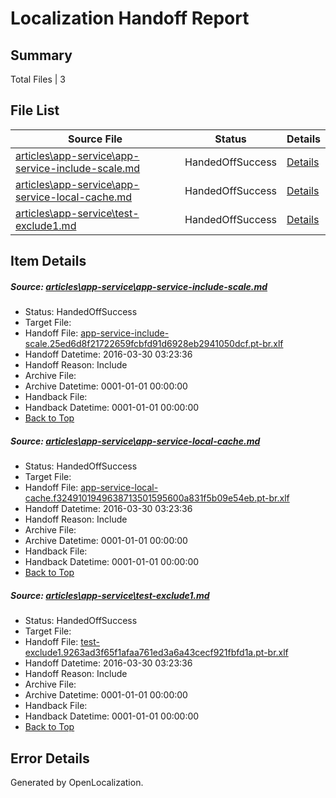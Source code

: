 # <a name='report-top'></a> Localization Handoff Report

## Summary
 Total Files | 3

## File List
 Source File | Status | Details 
 ----------- | ------ | ------- 
 [articles\app-service\app-service-include-scale.md](https://github.com/OpenLocalizationOrg/hyperV/blob/20c505f716d1b76e19b84f635875444ab724d08b/articles/app-service/app-service-include-scale.md) | HandedOffSuccess | [Details](#afe10e26b5201d92d21ae591d8df816635ca90b7581)
 [articles\app-service\app-service-local-cache.md](https://github.com/OpenLocalizationOrg/hyperV/blob/20c505f716d1b76e19b84f635875444ab724d08b/articles/app-service/app-service-local-cache.md) | HandedOffSuccess | [Details](#b6b54380855fbabc1bef35399f7d1623ac7bcb85582)
 [articles\app-service\test-exclude1.md](https://github.com/OpenLocalizationOrg/hyperV/blob/20c505f716d1b76e19b84f635875444ab724d08b/articles/app-service/test-exclude1.md) | HandedOffSuccess | [Details](#d806969f84c9f0307115a9f90c37df067a9de280591)

## Item Details
##### <a name='afe10e26b5201d92d21ae591d8df816635ca90b7581'></a> Source: [articles\app-service\app-service-include-scale.md](https://github.com/OpenLocalizationOrg/hyperV/blob/20c505f716d1b76e19b84f635875444ab724d08b/articles/app-service/app-service-include-scale.md)
* Status: HandedOffSuccess
* Target File: 
* Handoff File: [app-service-include-scale.25ed6d8f21722659fcbfd91d6928eb2941050dcf.pt-br.xlf](https://github.com/OpenLocalizationOrg/olhandoff/blob/35f872935928487ae2a4d8ed1057b35e1e390e5e/ol-handoff/OpenLocalizationOrg/hyperV.pt-br/master/acomdc_nonhi/app-service-include-scale.25ed6d8f21722659fcbfd91d6928eb2941050dcf.pt-br.xlf)
* Handoff Datetime: 2016-03-30 03:23:36
* Handoff Reason: Include
* Archive File: 
* Archive Datetime: 0001-01-01 00:00:00
* Handback File: 
* Handback Datetime: 0001-01-01 00:00:00
* [Back to Top](#report-top)

##### <a name='b6b54380855fbabc1bef35399f7d1623ac7bcb85582'></a> Source: [articles\app-service\app-service-local-cache.md](https://github.com/OpenLocalizationOrg/hyperV/blob/20c505f716d1b76e19b84f635875444ab724d08b/articles/app-service/app-service-local-cache.md)
* Status: HandedOffSuccess
* Target File: 
* Handoff File: [app-service-local-cache.f3249101949638713501595600a831f5b09e54eb.pt-br.xlf](https://github.com/OpenLocalizationOrg/olhandoff/blob/35f872935928487ae2a4d8ed1057b35e1e390e5e/ol-handoff/OpenLocalizationOrg/hyperV.pt-br/master/acomdc_nonhi/app-service-local-cache.f3249101949638713501595600a831f5b09e54eb.pt-br.xlf)
* Handoff Datetime: 2016-03-30 03:23:36
* Handoff Reason: Include
* Archive File: 
* Archive Datetime: 0001-01-01 00:00:00
* Handback File: 
* Handback Datetime: 0001-01-01 00:00:00
* [Back to Top](#report-top)

##### <a name='d806969f84c9f0307115a9f90c37df067a9de280591'></a> Source: [articles\app-service\test-exclude1.md](https://github.com/OpenLocalizationOrg/hyperV/blob/20c505f716d1b76e19b84f635875444ab724d08b/articles/app-service/test-exclude1.md)
* Status: HandedOffSuccess
* Target File: 
* Handoff File: [test-exclude1.9263ad3f65f1afaa761ed3a6a43cecf921fbfd1a.pt-br.xlf](https://github.com/OpenLocalizationOrg/olhandoff/blob/35f872935928487ae2a4d8ed1057b35e1e390e5e/ol-handoff/OpenLocalizationOrg/hyperV.pt-br/master/acomdc_nonhi/test-exclude1.9263ad3f65f1afaa761ed3a6a43cecf921fbfd1a.pt-br.xlf)
* Handoff Datetime: 2016-03-30 03:23:36
* Handoff Reason: Include
* Archive File: 
* Archive Datetime: 0001-01-01 00:00:00
* Handback File: 
* Handback Datetime: 0001-01-01 00:00:00
* [Back to Top](#report-top)


## Error Details

Generated by OpenLocalization.
